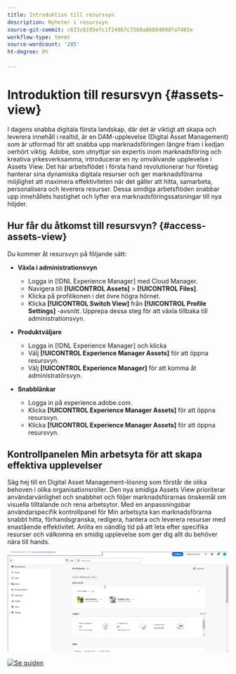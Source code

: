 ```yaml
---
title: Introduktion till resursvyn
description: Nyheter i resursvyn
source-git-commit: c633c6195efc1f249b7c7568a8688409dfa7465e
workflow-type: tm+mt
source-wordcount: '285'
ht-degree: 0%

---
```


# Introduktion till resursvyn {#assets-view}

I dagens snabba digitala första landskap, där det är viktigt att skapa och leverera innehåll i realtid, är en DAM-upplevelse (Digital Asset Management) som är utformad för att snabba upp marknadsföringen längre fram i kedjan oerhört viktig. Adobe, som utnyttjar sin expertis inom marknadsföring och kreativa yrkesverksamma, introducerar en ny omvälvande upplevelse i Assets View. Det här arbetsflödet i första hand revolutionerar hur företag hanterar sina dynamiska digitala resurser och ger marknadsförarna möjlighet att maximera effektiviteten när det gäller att hitta, samarbeta, personalisera och leverera resurser. Dessa smidiga arbetsflöden snabbar upp innehållets hastighet och lyfter era marknadsföringssatsningar till nya höjder.

## Hur får du åtkomst till resursvyn? {#access-assets-view}

Du kommer åt resursvyn på följande sätt:

* **Växla i administrationsvyn**

   * Logga in [!DNL Experience Manager] med Cloud Manager.
   * Navigera till **[!UICONTROL Assets]** > **[!UICONTROL Files]**.
   * Klicka på profilikonen i det övre högra hörnet.
   * Klicka **[!UICONTROL Switch View]** från **[!UICONTROL Profile Settings]** -avsnitt.
Upprepa dessa steg för att växla tillbaka till administrationsvyn.

* **Produktväljare**
   * Logga in [!DNL Experience Manager] och klicka
   * Välj **[!UICONTROL Experience Manager Assets]** för att öppna resursvyn.
   * Välj **[!UICONTROL Experience Manager]** för att komma åt administratörsvyn.

* **Snabblänkar**
   * Logga in på experience.adobe.com.
   * Klicka **[!UICONTROL Experience Manager Assets]** för att öppna resursvyn.
   * Klicka **[!UICONTROL Experience Manager Assets]** för att öppna resursvyn.


## Kontrollpanelen Min arbetsyta för att skapa effektiva upplevelser

Säg hej till en Digital Asset Management-lösning som förstår de olika behoven i olika organisationsroller. Den nya smidiga Assets View prioriterar användarvänlighet och snabbhet och följer marknadsförarnas önskemål om visuella tilltalande och rena arbetsytor. Med en anpassningsbar användarspecifik kontrollpanel för Min arbetsyta kan marknadsförarna snabbt hitta, förhandsgranska, redigera, hantera och leverera resurser med enastående effektivitet. Anlita en oändlig tid på att leta efter specifika resurser och välkomna en smidig upplevelse som ger dig allt du behöver nära till hands.

![Distribuera Assets Essentials](assets/my-workspace1.gif)

[![Se guiden](https://helpx.adobe.com/content/dam/help/en/marketing-cloud/how-to/digital-foundation/_jcr_content/main-pars/image_1250343773/see-the-guide-sm.png)](my-workspace.md)



